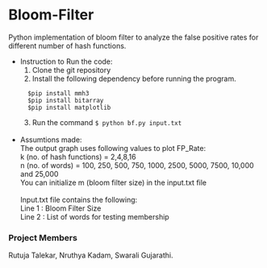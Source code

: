 # Bloom-Filter
Python implementation of bloom filter to analyze the false positive rates for different number of hash functions.

- Instruction to Run the code:  
  1. Clone the git repository  
  2. Install the following dependency before running the program.  
   ``` 
     $pip install mmh3  
     $pip install bitarray  
     $pip install matplotlib
    ```
  3. Run the command ```$ python bf.py input.txt```<br/><br/>
- Assumtions made:    
  The output graph uses following values to plot FP_Rate:   
  k (no. of hash functions) = 2,4,8,16  
  n (no. of words) =  100, 250, 500, 750, 1000, 2500, 5000, 7500, 10,000 and 25,000  
  You can initialize m (bloom filter size) in the input.txt file    <br/><br/>
  Input.txt file contains the following:  
  Line 1 : Bloom Filter Size  
  Line 2 : List of words for testing membership  

<h3>Project Members </h3>    
  Rutuja Talekar, Nruthya Kadam, Swarali Gujarathi.
